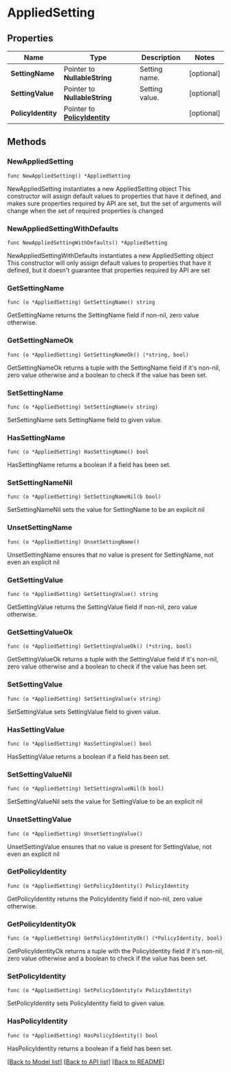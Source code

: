 # AppliedSetting

## Properties

Name | Type | Description | Notes
------------ | ------------- | ------------- | -------------
**SettingName** | Pointer to **NullableString** | Setting name. | [optional] 
**SettingValue** | Pointer to **NullableString** | Setting value. | [optional] 
**PolicyIdentity** | Pointer to [**PolicyIdentity**](PolicyIdentity.md) |  | [optional] 

## Methods

### NewAppliedSetting

`func NewAppliedSetting() *AppliedSetting`

NewAppliedSetting instantiates a new AppliedSetting object
This constructor will assign default values to properties that have it defined,
and makes sure properties required by API are set, but the set of arguments
will change when the set of required properties is changed

### NewAppliedSettingWithDefaults

`func NewAppliedSettingWithDefaults() *AppliedSetting`

NewAppliedSettingWithDefaults instantiates a new AppliedSetting object
This constructor will only assign default values to properties that have it defined,
but it doesn't guarantee that properties required by API are set

### GetSettingName

`func (o *AppliedSetting) GetSettingName() string`

GetSettingName returns the SettingName field if non-nil, zero value otherwise.

### GetSettingNameOk

`func (o *AppliedSetting) GetSettingNameOk() (*string, bool)`

GetSettingNameOk returns a tuple with the SettingName field if it's non-nil, zero value otherwise
and a boolean to check if the value has been set.

### SetSettingName

`func (o *AppliedSetting) SetSettingName(v string)`

SetSettingName sets SettingName field to given value.

### HasSettingName

`func (o *AppliedSetting) HasSettingName() bool`

HasSettingName returns a boolean if a field has been set.

### SetSettingNameNil

`func (o *AppliedSetting) SetSettingNameNil(b bool)`

 SetSettingNameNil sets the value for SettingName to be an explicit nil

### UnsetSettingName
`func (o *AppliedSetting) UnsetSettingName()`

UnsetSettingName ensures that no value is present for SettingName, not even an explicit nil
### GetSettingValue

`func (o *AppliedSetting) GetSettingValue() string`

GetSettingValue returns the SettingValue field if non-nil, zero value otherwise.

### GetSettingValueOk

`func (o *AppliedSetting) GetSettingValueOk() (*string, bool)`

GetSettingValueOk returns a tuple with the SettingValue field if it's non-nil, zero value otherwise
and a boolean to check if the value has been set.

### SetSettingValue

`func (o *AppliedSetting) SetSettingValue(v string)`

SetSettingValue sets SettingValue field to given value.

### HasSettingValue

`func (o *AppliedSetting) HasSettingValue() bool`

HasSettingValue returns a boolean if a field has been set.

### SetSettingValueNil

`func (o *AppliedSetting) SetSettingValueNil(b bool)`

 SetSettingValueNil sets the value for SettingValue to be an explicit nil

### UnsetSettingValue
`func (o *AppliedSetting) UnsetSettingValue()`

UnsetSettingValue ensures that no value is present for SettingValue, not even an explicit nil
### GetPolicyIdentity

`func (o *AppliedSetting) GetPolicyIdentity() PolicyIdentity`

GetPolicyIdentity returns the PolicyIdentity field if non-nil, zero value otherwise.

### GetPolicyIdentityOk

`func (o *AppliedSetting) GetPolicyIdentityOk() (*PolicyIdentity, bool)`

GetPolicyIdentityOk returns a tuple with the PolicyIdentity field if it's non-nil, zero value otherwise
and a boolean to check if the value has been set.

### SetPolicyIdentity

`func (o *AppliedSetting) SetPolicyIdentity(v PolicyIdentity)`

SetPolicyIdentity sets PolicyIdentity field to given value.

### HasPolicyIdentity

`func (o *AppliedSetting) HasPolicyIdentity() bool`

HasPolicyIdentity returns a boolean if a field has been set.


[[Back to Model list]](../README.md#documentation-for-models) [[Back to API list]](../README.md#documentation-for-api-endpoints) [[Back to README]](../README.md)


